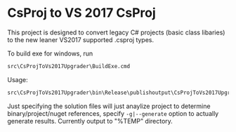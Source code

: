 # CsProj to VS 2017 CsProj

This project is designed to convert legacy C# projects (basic class libaries) to the new leaner VS2017 supported .csproj types.

To build exe for windows, run

```sh
src\CsProjToVs2017Upgrader\BuildExe.cmd
```

Usage:

```sh
src\CsProjToVs2017Upgrader\bin\Release\publishoutput\CsProjToVs2017Upgrader.exe [-g|--generate] "solutionfile1.sln" "solutionfile2.sln" "projectfile.csproj" [sln3,sln4,...]
``` 

Just specifying the solution files will just anaylize project to determine binary/project/nuget references, specify  `-g|--generate` option to actually generate results. Currently output to "%TEMP" directory.

